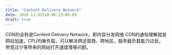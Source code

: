 ```yaml
---
title: "Content Delivery Network"
date: 2020-11-05T10:06:23+08:00
draft: true
---
```


CDN的全称是Content Delivery Network，即内容分发网络
CDN的通俗理解就是网站加速，CPU均衡负载，可以解决跨运营商，跨地区，服务器负载能力过低，带宽过少等带来的网站打开速度慢等问题。